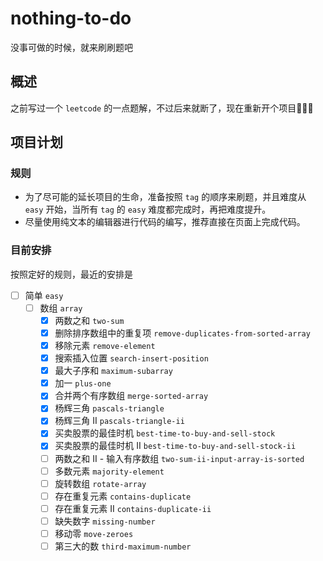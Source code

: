 # nothing-to-do
没事可做的时候，就来刷刷题吧

## 概述

之前写过一个 `leetcode` 的一点题解，不过后来就断了，现在重新开个项目:tada::tada::tada:

## 项目计划

### 规则

- 为了尽可能的延长项目的生命，准备按照 `tag` 的顺序来刷题，并且难度从 `easy` 开始，当所有 `tag` 的 `easy` 难度都完成时，再把难度提升。
- 尽量使用纯文本的编辑器进行代码的编写，推荐直接在页面上完成代码。

### 目前安排

按照定好的规则，最近的安排是

- [ ] 简单 `easy`
    - [ ] 数组 `array`
        - [x] 两数之和 `two-sum`
        - [x] 删除排序数组中的重复项 `remove-duplicates-from-sorted-array`
        - [x] 移除元素 `remove-element`
        - [x] 搜索插入位置 `search-insert-position`
        - [x] 最大子序和 `maximum-subarray`
        - [x] 加一 `plus-one`
        - [x] 合并两个有序数组 `merge-sorted-array`
        - [x] 杨辉三角 `pascals-triangle`
        - [x] 杨辉三角 II `pascals-triangle-ii`
        - [x] 买卖股票的最佳时机 `best-time-to-buy-and-sell-stock`
        - [x] 买卖股票的最佳时机 II `best-time-to-buy-and-sell-stock-ii`
        - [ ] 两数之和 II - 输入有序数组 `two-sum-ii-input-array-is-sorted`
        - [ ] 多数元素 `majority-element`
        - [ ] 旋转数组 `rotate-array`
        - [ ] 存在重复元素 `contains-duplicate`
        - [ ] 存在重复元素 II `contains-duplicate-ii`
        - [ ] 缺失数字 `missing-number`
        - [ ] 移动零 `move-zeroes`
        - [ ] 第三大的数 `third-maximum-number`